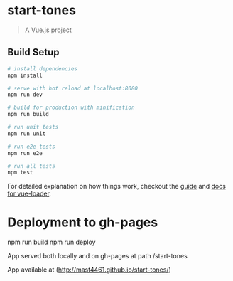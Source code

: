 # start-tones

> A Vue.js project

## Build Setup

``` bash
# install dependencies
npm install

# serve with hot reload at localhost:8080
npm run dev

# build for production with minification
npm run build

# run unit tests
npm run unit

# run e2e tests
npm run e2e

# run all tests
npm test
```

For detailed explanation on how things work, checkout the [guide](http://vuejs-templates.github.io/webpack/) and [docs for vue-loader](http://vuejs.github.io/vue-loader).



# Deployment to gh-pages
npm run build
npm run deploy

App served both locally and on gh-pages at path /start-tones

App available at (http://mast4461.github.io/start-tones/)